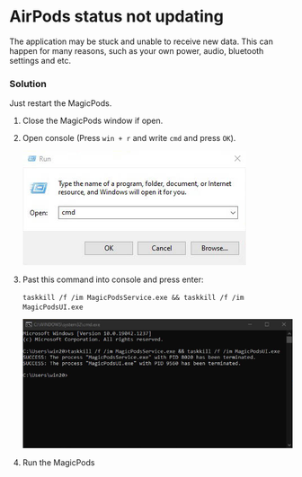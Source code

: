 # AirPods status not updating

The application may be stuck and unable to receive new data. This can happen for many reasons, such as your own power, audio, bluetooth settings and etc.


### Solution
Just restart the MagicPods.

1. Close the MagicPods window if open.
2. Open console (Press `win + r` and write `cmd` and press `OK`).

    ![](media/console.jpg)

3. Past this command into console and press enter:

    `taskkill /f /im MagicPodsService.exe && taskkill /f /im MagicPodsUI.exe`
    
    ![](media/TerminatedApp.jpg)

4. Run the MagicPods